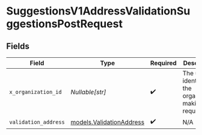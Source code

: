 # SuggestionsV1AddressValidationSuggestionsPostRequest


## Fields

| Field                                                         | Type                                                          | Required                                                      | Description                                                   | Example                                                       |
| ------------------------------------------------------------- | ------------------------------------------------------------- | ------------------------------------------------------------- | ------------------------------------------------------------- | ------------------------------------------------------------- |
| `x_organization_id`                                           | *Nullable[str]*                                               | :heavy_check_mark:                                            | The unique identifier for the organization making the request | org_12345                                                     |
| `validation_address`                                          | [models.ValidationAddress](../models/validationaddress.md)    | :heavy_check_mark:                                            | N/A                                                           |                                                               |